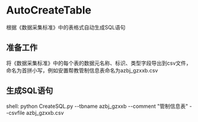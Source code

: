 # AutoCreateTable
根据《数据采集标准》中的表格式自动生成SQL语句

## 准备工作
将《数据采集标准》中的每个表的数据元名称、标识、类型字段导出到csv文件，命名为首拼小写，例如安置帮教管制信息表命名为azbj_gzxxb.csv


## 生成SQL语句
shell: python CreateSQL.py --tbname azbj_gzxxb --comment "管制信息表" --csvfile azbj_gzxxb.csv




